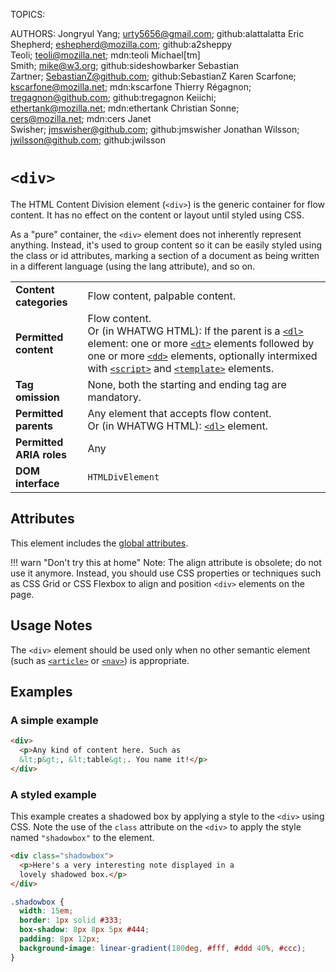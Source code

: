 TOPICS: <div>
AUTHORS: Jongryul Yang; urty5656@gmail.com; github:alattalatta
         Eric Shepherd; eshepherd@mozilla.com; github:a2sheppy
         Teoli; teoli@mozilla.net; mdn:teoli
         Michael[tm] Smith; mike@w3.org; github:sideshowbarker
         Sebastian Zartner; SebastianZ@github.com; github:SebastianZ
         Karen Scarfone; kscarfone@mozilla.net; mdn:kscarfone
         Thierry Régagnon; tregagnon@github.com; github:tregagnon
         Keiichi; ethertank@mozilla.net; mdn:ethertank
         Christian Sonne; cers@mozilla.net; mdn:cers
         Janet Swisher; jmswisher@github.com; github:jmswisher
         Jonathan Wilsson; jwilsson@github.com; github:jwilsson

# `<div>`

The HTML Content Division element (`<div>`) is the generic container for flow content. It has no
effect on the content or layout until styled using CSS.

As a "pure" container, the `<div>` element does not inherently represent anything. Instead, it's
used to group content so it can be easily styled using the class or id attributes, marking a
section of a document as being written in a different language (using the lang attribute), and so on.

|  |  |
| :-- | :-- |
| **Content categories** | Flow content, palpable content.|
| **Permitted content** | Flow content. <br>Or (in WHATWG HTML): If the parent is a [`<dl>`](/en/webfrontend/<dl>) element: one or more [`<dt>`](/en/webfrontend/<dt>) elements followed by one or more [`<dd>`](/en/webfrontend/<dd>) elements, optionally intermixed with [`<script>`](/en/webfrontend/<script>) and [`<template>`](/en/webfrontend/<template>) elements. |
| **Tag omission** | None, both the starting and ending tag are mandatory. |
| **Permitted parents** | Any element that accepts flow content.<br>Or (in WHATWG HTML): [`<dl>`](/en/webfrontend/<dl>) element. |
| **Permitted ARIA roles** | Any |
| **DOM interface** | `HTMLDivElement` |

## Attributes

This element includes the [global attributes](https://wiki.developer.mozilla.org/en-US/docs/HTML/Global_attributes).

!!! warn "Don't try this at home"
    Note: The align attribute is obsolete; do not use it anymore. Instead, you should use CSS properties
    or techniques such as CSS Grid or CSS Flexbox to align and position `<div>` elements on the page.

## Usage Notes

The `<div>` element should be used only when no other semantic element (such as
[`<article>`](/en/webfrontend/<article>) or [`<nav>`](/en/webfrontend/<nav>)) is appropriate.

## Examples

### A simple example

```html
<div>
  <p>Any kind of content here. Such as
  &lt;p&gt;, &lt;table&gt;. You name it!</p>
</div>
```

### A styled example

This example creates a shadowed box by applying a style to the `<div>` using CSS. Note the use of
the `class` attribute on the `<div>` to apply the style named `"shadowbox"` to the element.

```html
<div class="shadowbox">
  <p>Here's a very interesting note displayed in a
  lovely shadowed box.</p>
</div>
```

```css
.shadowbox {
  width: 15em;
  border: 1px solid #333;
  box-shadow: 8px 8px 5px #444;
  padding: 8px 12px;
  background-image: linear-gradient(180deg, #fff, #ddd 40%, #ccc);
}
```

